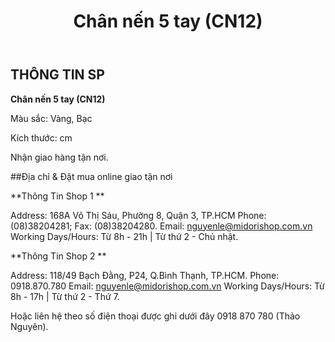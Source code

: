 ﻿---
id: 7
title: Chân nến 5 tay (CN12)
layout: ReleasePage
category: releases
path: '/releases/chan-nen-5-tay-cn12/'
key: chan-nen-5-tay-cn12

meta: Chân nến 5 tay (CN12)
keywords: Chân nến 5 tay (CN12), chân nến, chan nen trang tri

location: 
prices: Call
orders: tel:+84918870780
messages: http://m.me/dotrangtricuoi
website: 
YoutubeID: 
bandcamp: 
bandcampLabelTrack: 
facebook: 
mixcloud: 
soundcloud: 
youtube: 
discogs: 
---

## THÔNG TIN SP

**Chân nến 5 tay (CN12)**

Màu sắc: Vàng, Bạc

Kích thước: cm

Nhận giao hàng tận nơi.

##Địa chỉ & Đặt mua online giao tận nơi

**Thông Tin Shop 1 **


Address: 168A Võ Thị Sáu, Phường 8, Quận 3, TP.HCM Phone: (08)38204281; Fax: (08)38204280. Email: nguyenle@midorishop.com.vn Working Days/Hours: Từ 8h - 21h | Từ thứ 2 - Chủ nhật.

**Thông Tin Shop 2 **


Address: 118/49 Bạch Đằng, P24, Q.Bình Thạnh, TP.HCM. Phone: 0918.870.780 Email: nguyenle@midorishop.com.vn Working Days/Hours: Từ 8h - 17h | Từ thứ 2 - Thứ 7.

Hoặc liên hệ theo số điện thoại được ghi dưới đây 0918 870 780 (Thảo Nguyên).
